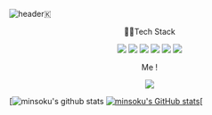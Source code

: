 ![header](https://capsule-render.vercel.app/api?type=soft&color=auto&height=150&section=header&text=MinSeokSeo&fontSize=70&animation=twinkling)🇰



<p align="center">👨‍💻Tech Stack</p>
<p align="center">
  <img src="https://img.shields.io/badge/Typescript-3178C6?style=flat-square&logo=React&logoColor=white"/>
  <img src="https://img.shields.io/badge/Javascript-F7DF1E?style=flat-square&logo=Javascript&logoColor=black "/>
  <img src="https://img.shields.io/badge/React-61DAFB?style=flat-square&logo=React&logoColor=black"/>
  <img src="https://img.shields.io/badge/Redux-764ABC?style=flat-square&logo=Redux&logoColor=white"/>
  <img src="https://img.shields.io/badge/CSS-1572B6?style=flat-square&logo=Css3&logoColor=white"/> 
  <img src="https://img.shields.io/badge/StyledComponents-DB7093?style=flat-square&logo=styled-components&logoColor=white"/> 
</p>
<p align="center">Me !</p>
  <p align="center">
  <a href="https://www.instagram.com/m1nsoku" target="_blank">
  <img src="https://img.shields.io/badge/Instagram-E4405F?style=flat-square&logo=Instagram&logoColor=white"/></a>
</p>



[![minsoku's github stats](https://github-readme-stats.vercel.app/api/top-langs/?username=minsoku&show_icons=true&hide_border=true)
[![minsoku's GitHub stats](https://github-readme-stats.vercel.app/api?username=minsoku)](https://github.com/minsoku)[
